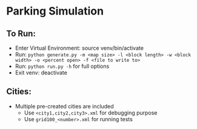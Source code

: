 # Parking Simulation  

## To Run:  
- Enter Virtual Environment: source venv/bin/activate  
- Run: `python generate.py -m <map size> -l <block length> -w <block width> -o <percent open> -f <file to write to>`
- Run: `python run.py -h` for full options
- Exit venv: deactivate

## Cities:
- Multiple pre-created cities are included
	- Use `<city1,city2,city3>.xml` for debugging purpose
	- Use `grid100_<number>.xml` for running tests